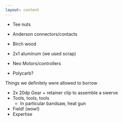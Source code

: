 ```yaml
---
layout: content
---
```


* Tee nuts
* Anderson connectors/contacts
* Birch wood
* 2x1 aluminum (we used scrap)
* Neo Motors/controllers

* Polycarb?

Things we definitely were allowed to borrow
* 2x 20dp Gear + retainer clip to assemble a swerve
* Tools, tools, tools 
    * In particular bandsaw, heat gun
* Field! (wow!)
* Expertise
